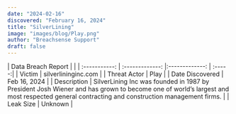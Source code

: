 ```yaml
---
date: "2024-02-16"
discovered: "February 16, 2024"
title: "SilverLining"
image: "images/blog/Play.png"
author: "Breachsense Support"
draft: false
---
```


| Data Breach Report           |              | 
| :-----------: | :-------------:     |:-------------:    | :-----:|
| Victim      | silverlininginc.com      | 
| Threat Actor      | Play      | 
| Date Discovered      | Feb 16, 2024      | 
| Description      | SilverLining Inc was founded in 1987 by President Josh Wiener and has grown to become one of world’s largest and most respected general contracting and construction management firms.      | 
| Leak Size      | Unknown      | 

